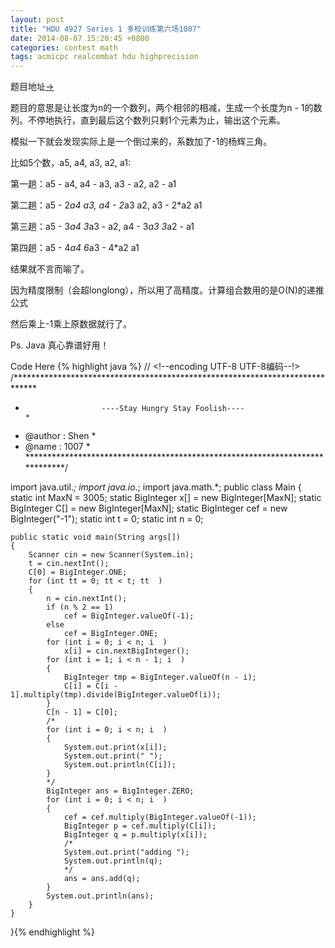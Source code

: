 ```yaml
---
layout: post
title: "HDU 4927 Series 1 多校训练第六场1007"
date: 2014-08-07 15:20:45 +0800
categories: contest math
tags: acmicpc realcombat hdu highprecision
---
```

题目地址<a title="HDU 4927" href="http://acm.hdu.edu.cn/showproblem.php?pid=4927">-></a>

题目的意思是让长度为n的一个数列，两个相邻的相减，生成一个长度为n - 1的数列。不停地执行，直到最后这个数列只剩1个元素为止，输出这个元素。

模拟一下就会发现实际上是一个倒过来的，系数加了-1的杨辉三角。

比如5个数，a5, a4, a3, a2, a1:

第一趟：a5 - a4, a4 - a3, a3 - a2, a2 - a1

第二趟：a5 - 2*a4 a3, a4 - 2*a3 a2, a3 - 2*a2 a1

第三趟：a5 - 3*a4 3*a3 - a2, a4 - 3*a3 3*a2 - a1

第四趟：a5 - 4*a4 6*a3 - 4*a2 a1


结果就不言而喻了。

因为精度限制（会超longlong），所以用了高精度。计算组合数用的是O(N)的递推公式

然后乘上-1乘上原数据就行了。

Ps. Java 真心靠谱好用！

Code Here
{% highlight java %}
// <!--encoding UTF-8 UTF-8编码--!>
/*****************************************************************************
*                      ----Stay Hungry Stay Foolish----                      *
*    @author    :   Shen                                                     *
*    @name      :   1007                                                     *
*****************************************************************************/

import java.util.*;
import java.io.*;
import java.math.*;
public class Main
{
    static int MaxN = 3005;
    static BigInteger x[] = new BigInteger[MaxN];
	static BigInteger C[] = new BigInteger[MaxN];
    static BigInteger cef = new BigInteger("-1");
    static int t = 0;
    static int n = 0;
    
	public static void main(String args[])
    {
		Scanner cin = new Scanner(System.in);
        t = cin.nextInt();
        C[0] = BigInteger.ONE;
        for (int tt = 0; tt < t; tt  )
        {
        	n = cin.nextInt();
        	if (n % 2 == 1)
        		cef = BigInteger.valueOf(-1);
        	else
        		cef = BigInteger.ONE;
        	for (int i = 0; i < n; i  )
        		x[i] = cin.nextBigInteger();
        	for (int i = 1; i < n - 1; i  )
        	{
        		BigInteger tmp = BigInteger.valueOf(n - i);
        		C[i] = C[i - 1].multiply(tmp).divide(BigInteger.valueOf(i));
        	}
        	C[n - 1] = C[0];
        	/*
        	for (int i = 0; i < n; i  )
        	{
        		System.out.print(x[i]);
        		System.out.print(" ");
        		System.out.println(C[i]);
        	}
        	*/
        	BigInteger ans = BigInteger.ZERO;
        	for (int i = 0; i < n; i  )
        	{
        		cef = cef.multiply(BigInteger.valueOf(-1));
        		BigInteger p = cef.multiply(C[i]);
        		BigInteger q = p.multiply(x[i]);
        		/*
        		System.out.print("adding ");
        		System.out.println(q);
        		*/
        		ans = ans.add(q);
        	}
        	System.out.println(ans);
        }
    }
}{% endhighlight %}
